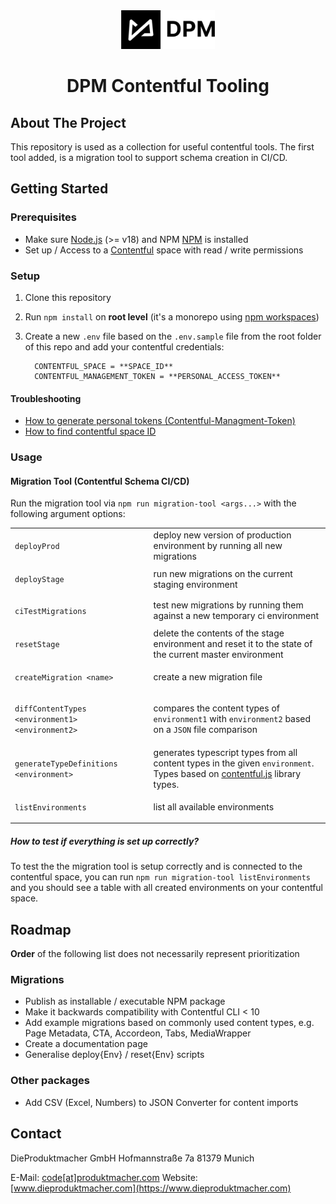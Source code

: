 <!-- TODO: Add badges from example template -->
<div align="center">
    <a href="https://www.dieproduktmacher.com/">
  <picture>
    <source media="(prefers-color-scheme: dark)" srcset="/Logo_white.png">
  <img alt="Logo DPM" src="/Logo_black.png" width="150px">
  </picture>
  </a>
   <h1>DPM Contentful Tooling</h1>
</div>

## About The Project

This repository is used as a collection for useful contentful tools. The first tool added, is a migration tool to support schema creation in CI/CD.

<!-- **First of all**

- Review & test open PR, merge if it works as expected

**Further iterations**

- Update dependencies & migrate `contentful-migration` package to `contentful-cli`

- Create sample space in Contentful as sandbox for the migration tool
- Create migration scripts for commonly used components
  - Page
  - Metadata
  - CTA
  - Accordeon
  - Tabs
  - MediaWrapper


- Add sample types for the `contentful-js-sdk`


- Identify further refactoring / optimisations / features
- Have fun 🎸 -->

## Getting Started

### Prerequisites

- Make sure [Node.js](https://nodejs.org/) (>= v18) and NPM [NPM](https://docs.npmjs.com/downloading-and-installing-node-js-and-npm) is installed
- Set up / Access to a [Contentful](https://www.contentful.com/) space with read / write permissions

### Setup

1. Clone this repository

2. Run `npm install` on **root level** (it's a monorepo using [npm workspaces](https://docs.npmjs.com/cli/v7/using-npm/workspaces))

1. Create a new `.env` file based on the `.env.sample` file from the root folder of this repo and add your contentful credentials:

   ```
     CONTENTFUL_SPACE = **SPACE_ID**
     CONTENTFUL_MANAGEMENT_TOKEN = **PERSONAL_ACCESS_TOKEN**
   ```

#### Troubleshooting

- [How to generate personal tokens (Contentful-Managment-Token)](https://www.contentful.com/developers/docs/references/authentication/#getting-a-personal-access-token)
- [How to find contentful space ID](https://www.contentful.com/help/find-space-id/)

### Usage

#### Migration Tool (Contentful Schema CI/CD)

Run the migration tool via `npm run migration-tool <args...>` with the following argument options:

<table>
<tr>
  <td>

`deployProd`</td><td>deploy new version of production environment by running all new migrations</td>

  </tr>
  
  
  <tr>
  <td>
  
  `deployStage`</td><td>run new migrations on the current staging environment</td>
  </tr>
  
  <tr>
  <td>
  
  `ciTestMigrations`</td><td>test new migrations by running them against a new temporary ci environment</td>
  </tr>
    
  <tr>
  <td>
  
  `resetStage`</td><td>delete the contents of the stage environment and reset it to the state of the current master environment</td>
  </tr>
  <tr>
  <td>
  
  `createMigration <name>`</td><td>create a new migration file</td>
  </tr>
    <tr>
  <td>
  
  `diffContentTypes <environment1> <environment2>`</td><td>compares the content types of `environment1` with `environment2` based on a `JSON` file comparison</td>
  </tr>
    <tr>
  <td>
  
  `generateTypeDefinitions <environment>`</td><td>generates typescript types from all content types in the given `environment`. Types based on [contentful.js](https://github.com/contentful/contentful.js) library types.</td>
  </tr>
    <tr>
  <td>
  
  `listEnvironments`</td><td>list all available environments</td>
  </tr>
</table>

##### How to test if everything is set up correctly?

To test the the migration tool is setup correctly and is connected to the contentful space, you can run `npm run migration-tool listEnvironments` and you should see a table with all created environments on your contentful space.

## Roadmap

**Order** of the following list does not necessarily represent prioritization
### Migrations

- Publish as installable / executable NPM package
- Make it backwards compatibility with Contentful CLI < 10
- Add example migrations based on commonly used content types, e.g. Page Metadata, CTA, Accordeon, Tabs, MediaWrapper
- Create a documentation page
- Generalise deploy{Env} / reset{Env} scripts

### Other packages

- Add CSV (Excel, Numbers) to JSON Converter for content imports

## Contact

DieProduktmacher GmbH
Hofmannstraße 7a
81379 Munich

E-Mail: [code[at]produktmacher.com](mailto:code@produktmacher.com)
Website: [www.dieproduktmacher.com](https://www.dieproduktmacher.com)
